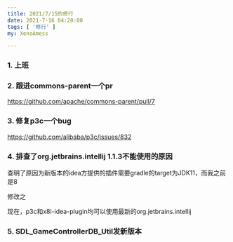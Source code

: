 ```yaml
---
title: 2021/7/15的修行
date: 2021-7-16 04:20:00
tags: [ '修行' ]
my: XenoAmess

---
```


### 1. 上班

### 2. 跟进commons-parent一个pr

https://github.com/apache/commons-parent/pull/7

### 3. 修复p3c一个bug

https://github.com/alibaba/p3c/issues/832

### 4. 排查了org.jetbrains.intellij 1.1.3不能使用的原因

查明了原因为新版本的idea方提供的插件需要gradle的target为JDK11，而我之前是8

修改之

现在，p3c和x8l-idea-plugin均可以使用最新的org.jetbrains.intellij

### 5. SDL_GameControllerDB_Util发新版本
